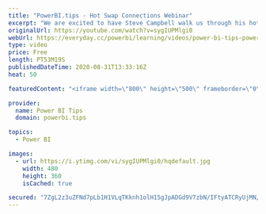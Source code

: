 ```yaml
---
title: "PowerBI.tips - Hot Swap Connections Webinar"
excerpt: "We are excited to have Steve Campbell walk us through his hot swap connections for Power BI Desktop.   This is an amazing external tool to help you as a developer work with Model and Report files.   Blog Post here: https://powerbi.tips/2020/08/hot-swap-report-connections-external-tools/  Download Business"
originalUrl: https://youtube.com/watch?v=sygIUPMlgi0
webUrl: https://everyday.cc/powerbi/learning/videos/power-bi-tips-powerbitips-hot-swap-connections-webinar/
type: video
price: Free
length: PT53M19S
publishedDateTime: 2020-08-31T13:33:16Z
heat: 50

featuredContent: "<iframe width=\"800\" height=\"500\" frameborder=\"0\" src=\"https://www.youtube.com/embed/sygIUPMlgi0\" allow=\"accelerometer; autoplay; encrypted-media; gyroscope; picture-in-picture\" allowfullscreen></iframe>"

provider:
  name: Power BI Tips
  domain: powerbi.tips

topics:
  - Power BI

images:
  - url: https://i.ytimg.com/vi/sygIUPMlgi0/hqdefault.jpg
    width: 480
    height: 360
    isCached: true

secured: "7ZgL2z3uZFNd7pLb1H1VLqTKknh1olH15gJpADGd9V7zbN/IFtyATCRyUjMN/kG8twYmjdESAlg/pY1GPfS5lOkIq54OHDNL72hCC7QhP4rB6iU6/4h7BJuwp2kNzmEPYRcFn/fQxc9ta2DUNrvv0YLk6mvB9Lk3/ZWHFWohuw0mJd7a4SmaD32gTrH+lYv2hL35QzRB/5j7PMfxtmTP7CpRn4o0LUsidENRemUJeGMLt5xx4ulg7ey8W9AoXB+ldk90sFe/ZpFSC+hZxUddZappgm2gx96ZD+BKd8b/xrKVncSsRjh4xcgSDXBaVQMGrPlJh7T+1AT9FIRCBZ8PG1ma4WAeWy7yC9mDNN52Ailub5uo3XpmL6xCGU/ynzeb6KDzzJmYIsZR5fA/YpnND3XxUCukGcJbEXUfROLQPIo=;6pKLzxPkgbQpwQyfCjxJnQ=="
---
```


